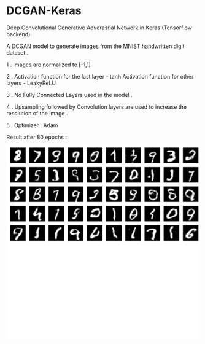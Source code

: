 # DCGAN-Keras
Deep Convolutional Generative Adverasrial Network in Keras (Tensorflow backend)

A DCGAN model to generate images from the MNIST handwritten digit dataset .

1 . Images are normalized to [-1,1]

2 . Activation function for the last layer - tanh 
    Activation function for other layers - LeakyReLU

3 . No Fully Connected Layers used in the model .                         

4 . Upsampling followed by Convolution layers are used to increase the resolution of the image .

5 . Optimizer : Adam

Result after 80 epochs :

![alt text](./Output/80.png)
